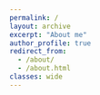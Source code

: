 ```yaml
---
permalink: /
layout: archive
excerpt: "About me"
author_profile: true
redirect_from: 
  - /about/
  - /about.html
classes: wide
---
```

<!-- Stuff & Things

## Professional

Look at all the work that I do, results that I have! 


## Personal
Sometimes, I have free time and when I do I like to do things! -->